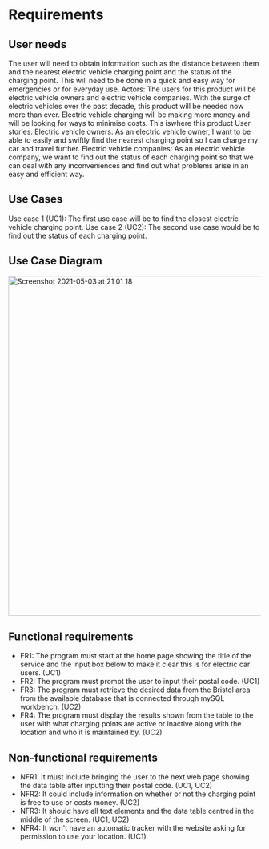 # Requirements  

## User needs
The user will need to obtain information such as the distance between them and the nearest electric vehicle charging point and the status of the charging point. This will need to be done in a quick and easy way for emergencies or for everyday use.
Actors:
 The users for this product will be electric vehicle owners and electric vehicle companies. With the surge of electric vehicles over the past decade, this product will be needed now more than ever. Electric vehicle charging will be making more money and will be looking for ways to minimise costs. This iswhere this product 
User stories:
Electric vehicle owners:
As an electric vehicle owner, I want to be able to easily and swiftly find the nearest charging point so I can charge my car and travel further.
Electric vehicle companies:
As an electric vehicle company, we want to find out the status of each charging point so that we can deal with any inconveniences and find out what problems arise in an easy and efficient way.
## Use Cases
Use case 1 (UC1): 
The first use case will be to find the closest electric vehicle charging point.
Use case 2 (UC2): 
The second use case would be to find out the status of each charging point.

## Use Case Diagram

<img width="679" alt="Screenshot 2021-05-03 at 21 01 18" src="https://user-images.githubusercontent.com/83363471/116926803-be018b00-ac52-11eb-8dad-6e0acfaf44ec.png">


## Functional requirements
* FR1: The program must start at the home page showing the title of the service and the input box below to make it clear this is for electric car users. (UC1)
* FR2: The program must prompt the user to input their postal code. (UC1)
* FR3: The program must retrieve the desired data from the Bristol area from the available database that is connected through mySQL workbench. (UC2)
* FR4: The program must display the results shown from the table to the user with what charging points are active or inactive along with the location and who it is maintained by. (UC2)

## Non-functional requirements
* NFR1: It must include bringing the user to the next web page showing the data table after inputting their postal code. (UC1, UC2)
* NFR2: It could include information on whether or not the charging point is free to use or costs money. (UC2)
* NFR3: It should have all text elements and the data table centred in the middle of the screen. (UC1, UC2)
* NFR4: It won't have an automatic tracker with the website asking for permission to use your location. (UC1)

